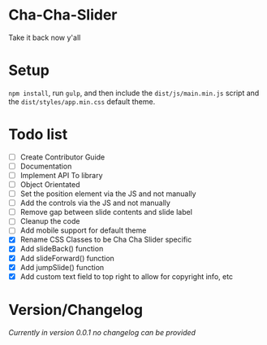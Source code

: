 # Cha-Cha-Slider
Take it back now y'all


# Setup
`npm install`, run `gulp`, and then include the `dist/js/main.min.js` script and the `dist/styles/app.min.css` default theme.


# Todo list
 - [ ] Create Contributor Guide
 - [ ] Documentation
 - [ ] Implement API To library
 - [ ] Object Orientated
 - [ ] Set the position element via the JS and not manually
 - [ ] Add the controls via the JS and not manually
 - [ ] Remove gap between slide contents and slide label
 - [ ] Cleanup the code
 - [ ] Add mobile support for default theme
 - [x] Rename CSS Classes to be Cha Cha Slider specific
 - [x] Add slideBack() function
 - [x] Add slideForward() function
 - [x] Add jumpSlide() function
 - [x] Add custom text field to top right to allow for copyright info, etc

# Version/Changelog

_Currently in version 0.0.1 no changelog can be provided_
